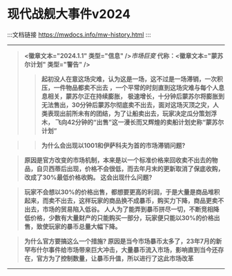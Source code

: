 # 现代战舰大事件v2024

:::文档链接
https://mwdocs.info/mw-history.html
:::

---

> **<徽章文本="2024.1.1" 类型="信息" />*市场巨变***
> **代称：<徽章文本="蒙苏尔计划" 类型="警告" />**
>>**起初没人在意这场灾难，认为这是一场，这不过是一场滞销，一次积压，一件物品都卖不出去 ，一个平常的时刻直到这场灾难与每个人息息相关，蒙苏尔正在持续膨胀， 极速增长，十分钟后蒙苏尔将膨胀到无法售出，30分钟后蒙苏尔彻底卖不出去，面对这场灭顶之灾，人类表现出前所未有的团结，为了让船卖出去，玩家决定瓜分策划浮木， 飞向42分钟的“出售”这一漫长而又辉煌的卖船计划史称“蒙苏尔计划”**

>>**为什么会出现以1001和伊萨科夫为首的市场滞销问题?**

>**原因是官方改变的市场机制，本来是以一个标准价格来回收卖不出去的物品，自贝西蒂后出现，价格不会很低，而去年月末的更新取消了保底收购，改成了30%最低价格收购。 这会出现什么问题?**

>**玩家不会想以30%的价格出售，都想要更高的利润，于是大量是商品堆积起来，而卖不出去，这样玩家的商品换不成暴币，购买力下降，商品更卖不出去，市场的贸易陷入低谷。 人人为了能弄到暴币拼尽一切，不断竞相降低价格，少数有大量财产的只能购买一部分，玩家便只能以30%的价格出售，致使玩家的暴币总量大幅下降。**

>**为什么官方要搞这么一个措施? 原因是当今市场暴币太多了，23年7月的新罕布什尔事件给市场带来巨大冲击，大量暴币流入市场，影响直到当今还存在，官方为了控制数量，让暴币升值，所以进行了这此市场改革**
---
